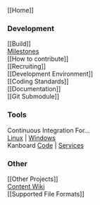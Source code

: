 [[Home]]  

### Development

[[Build]]  
[Milestones](https://github.com/inexor-game/code/milestones)  
[[How to contribute]]  
[[Recruiting]]  
[[Development Environment]]  
[[Coding Standards]]  
[[Documentation]]  
[[Git Submodule]]  

### Tools

Continuous Integration For...  
[Linux](https://travis-ci.org/inexor-game/code) | [Windows](https://ci.appveyor.com/project/inexor-game/code)  
Kanboard [Code](https://waffle.io/inexor-game/code) | [Services](https://waffle.io/inexor-game/services) 

### Other
[[Other Projects]]  
[Content Wiki](https://github.com/inexor-game/data/wiki)  
[[Supported File Formats]]  